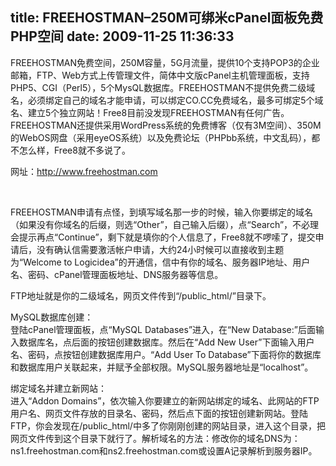 title: FREEHOSTMAN–250M可绑米cPanel面板免费PHP空间
date: 2009-11-25 11:36:33
---

<p>
	FREEHOSTMAN免费空间，250M容量，5G月流量，提供10个支持POP3的企业邮箱，FTP、Web方式上传管理文件，简体中文版cPanel主机管理面板，支持PHP5、CGI（Perl5），5个MysQL数据库。FREEHOSTMAN不提供免费二级域名，必须绑定自己的域名才能申请，可以绑定CO.CC免费域名，最多可绑定5个域名、建立5个独立网站！Free8目前没发现FREEHOSTMAN有任何广告。FREEHOSTMAN还提供采用WordPress系统的免费博客（仅有3M空间）、350M的WebOS网盘（采用eyeOS系统）以及免费论坛（PHPbb系统，中文乱码），都不怎么样，Free8就不多说了。</p>
<p>
	网址：<a href="http://www.freehostman.com">http://www.freehostman.com</a></p>
<p>
	&nbsp;</p>
<p>
	FREEHOSTMAN申请有点怪，到填写域名那一步的时候，输入你要绑定的域名（如果没有你域名的后缀，则选&ldquo;Other&rdquo;，自己输入后缀），点&ldquo;Search&rdquo;，不必理会提示再点&ldquo;Continue&rdquo;，剩下就是填你的个人信息了，Free8就不啰嗦了，提交申请后，没有确认信需要激活帐户申请，大约24小时候可以直接收到主题为&ldquo;Welcome to Logicidea&rdquo;的开通信，信中有你的域名、服务器IP地址、用户名、密码、cPanel管理面板地址、DNS服务器等信息。</p>
<p>
	FTP地址就是你的二级域名，网页文件传到&ldquo;/public_html/&rdquo;目录下。</p>
<p>
	MySQL数据库创建：<br />
	登陆cPanel管理面板，点&ldquo;MySQL Databases&rdquo;进入，在&ldquo;New Database:&rdquo;后面输入数据库名，点后面的按钮创建数据库。然后在&ldquo;Add New User&rdquo;下面输入用户名、密码，点按钮创建数据库用户。&ldquo;Add User To Database&rdquo;下面将你的数据库和数据库用户关联起来，并赋予全部权限。MySQL服务器地址是&ldquo;localhost&rdquo;。</p>
<p>
	绑定域名并建立新网站：<br />
	进入&ldquo;Addon Domains&rdquo;，依次输入你要建立的新网站绑定的域名、此网站的FTP用户名、网页文件存放的目录名、密码，然后点下面的按钮创建新网站。登陆FTP，你会发现在/public_html/中多了你刚刚创建的网站目录，进入这个目录，把网页文件传到这个目录下就行了。解析域名的方法：修改你的域名DNS为：ns1.freehostman.com和ns2.freehostman.com或设置A记录解析到服务器IP。</p>
<p>
	&nbsp;</p>
<p>
	<br />
	&nbsp;</p>

